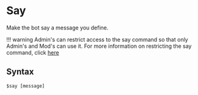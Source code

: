 # Say
Make the bot say a message you define.

!!! warning
    Admin's can restrict access to the say command so that only Admin's and Mod's can use it. For more information on restricting the say command, click [here](/commands/settings/set-configuration/#say-command)

## Syntax
`$say [message]`